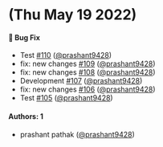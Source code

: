 # (Thu May 19 2022)

#### 🐛 Bug Fix

- Test [#110](https://github.com/prashant9428/LENRA_PACKAGE/pull/110) ([@prashant9428](https://github.com/prashant9428))
- fix: new changes [#109](https://github.com/prashant9428/LENRA_PACKAGE/pull/109) ([@prashant9428](https://github.com/prashant9428))
- fix: new changes [#108](https://github.com/prashant9428/LENRA_PACKAGE/pull/108) ([@prashant9428](https://github.com/prashant9428))
- Development [#107](https://github.com/prashant9428/LENRA_PACKAGE/pull/107) ([@prashant9428](https://github.com/prashant9428))
- fix: new changes [#106](https://github.com/prashant9428/LENRA_PACKAGE/pull/106) ([@prashant9428](https://github.com/prashant9428))
- Test [#105](https://github.com/prashant9428/LENRA_PACKAGE/pull/105) ([@prashant9428](https://github.com/prashant9428))

#### Authors: 1

- prashant pathak ([@prashant9428](https://github.com/prashant9428))
